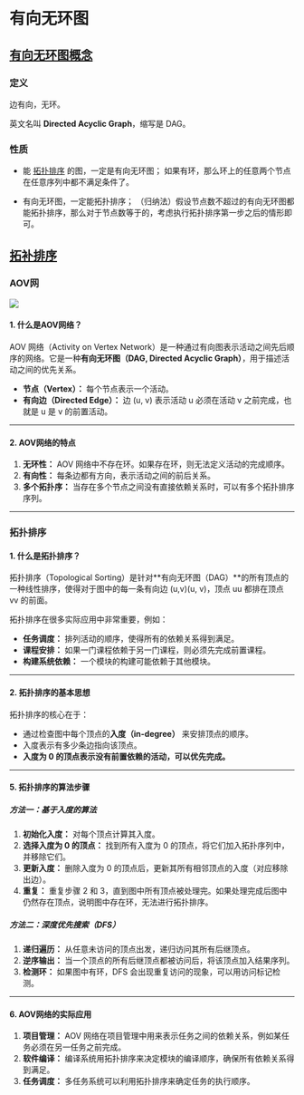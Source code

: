 # 有向无环图

## [有向无环图概念](https://oi-wiki.org/graph/dag/)
### 定义
边有向，无环。

英文名叫 **Directed Acyclic Graph**，缩写是 DAG。

### 性质

- 能 [拓扑排序](https://oi-wiki.org/graph/topo/) 的图，一定是有向无环图；
    如果有环，那么环上的任意两个节点在任意序列中都不满足条件了。

- 有向无环图，一定能拓扑排序；
    （归纳法）假设节点数不超过的有向无环图都能拓扑排序，那么对于节点数等于的，考虑执行拓扑排序第一步之后的情形即可。

## [拓补排序](https://oi-wiki.org/graph/topo/)

### AOV网

![](QQ_1736079977014.png)


#### **1. 什么是AOV网络？**

AOV 网络（Activity on Vertex Network）是一种通过有向图表示活动之间先后顺序的网络。它是一种**有向无环图（DAG, Directed Acyclic Graph）**，用于描述活动之间的优先关系。

- **节点（Vertex）：** 每个节点表示一个活动。
- **有向边（Directed Edge）：** 边 (u, v) 表示活动 u 必须在活动 v 之前完成，也就是 u 是 v 的前置活动。

---

#### **2. AOV网络的特点**

1. **无环性：** AOV 网络中不存在环。如果存在环，则无法定义活动的完成顺序。
2. **有向性：** 每条边都有方向，表示活动之间的前后关系。
3. **多个拓扑序：** 当存在多个节点之间没有直接依赖关系时，可以有多个拓扑排序序列。

---
### 拓扑排序
#### **1. 什么是拓扑排序？**

拓扑排序（Topological Sorting）是针对**有向无环图（DAG）**的所有顶点的一种线性排序，使得对于图中的每一条有向边 (u,v)(u, v)，顶点 uu 都排在顶点 vv 的前面。

拓扑排序在很多实际应用中非常重要，例如：

- **任务调度：** 排列活动的顺序，使得所有的依赖关系得到满足。
- **课程安排：** 如果一门课程依赖于另一门课程，则必须先完成前置课程。
- **构建系统依赖：** 一个模块的构建可能依赖于其他模块。

---

#### **2. 拓扑排序的基本思想**

拓扑排序的核心在于：

- 通过检查图中每个顶点的**入度（in-degree）** 来安排顶点的顺序。
- 入度表示有多少条边指向该顶点。
- **入度为 0 的顶点表示没有前置依赖的活动，可以优先完成。**

---

#### **5. 拓扑排序的算法步骤**

##### **方法一：基于入度的算法**

1. **初始化入度：** 对每个顶点计算其入度。
2. **选择入度为 0 的顶点：** 找到所有入度为 0 的顶点，将它们加入拓扑序列中，并移除它们。
3. **更新入度：** 删除入度为 0 的顶点后，更新其所有相邻顶点的入度（对应移除出边）。
4. **重复：** 重复步骤 2 和 3，直到图中所有顶点被处理完。如果处理完成后图中仍然存在顶点，说明图中存在环，无法进行拓扑排序。

##### **方法二：深度优先搜索（DFS）**

1. **递归遍历：** 从任意未访问的顶点出发，递归访问其所有后继顶点。
2. **逆序输出：** 当一个顶点的所有后继顶点都被访问后，将该顶点加入结果序列。
3. **检测环：** 如果图中有环，DFS 会出现重复访问的现象，可以用访问标记检测。

---

#### **6. AOV网络的实际应用**

1. **项目管理：** AOV 网络在项目管理中用来表示任务之间的依赖关系，例如某任务必须在另一任务之前完成。
2. **软件编译：** 编译系统用拓扑排序来决定模块的编译顺序，确保所有依赖关系得到满足。
3. **任务调度：** 多任务系统可以利用拓扑排序来确定任务的执行顺序。
